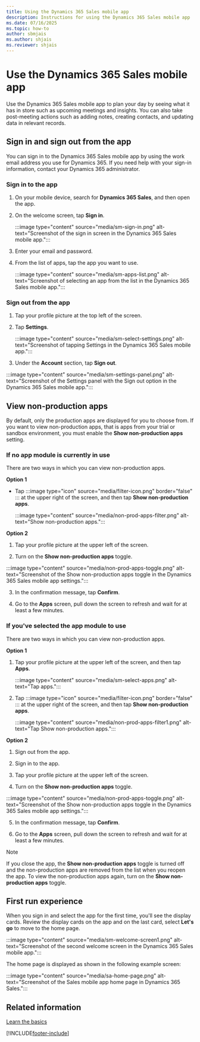 ```yaml
---
title: Using the Dynamics 365 Sales mobile app
description: Instructions for using the Dynamics 365 Sales mobile app
ms.date: 07/16/2025
ms.topic: how-to
author: sbmjais
ms.author: shjais
ms.reviewer: shjais 
---
```


# Use the Dynamics 365 Sales mobile app 

Use the Dynamics 365 Sales mobile app to plan your day by seeing what it has in store such as upcoming meetings and insights. You can also take post-meeting actions such as adding notes, creating contacts, and updating data in relevant records.

## Sign in and sign out from the app

You can sign in to the Dynamics 365 Sales mobile app by using the work email address you use for Dynamics 365. If you need help with your sign-in information, contact your Dynamics 365 administrator.

### Sign in to the app

1. On your mobile device, search for **Dynamics 365 Sales**, and then open the app.

2. On the welcome screen, tap **Sign in**.

    :::image type="content" source="media/sm-sign-in.png" alt-text="Screenshot of the sign in screen in the Dynamics 365 Sales mobile app.":::

3. Enter your email and password.

4. From the list of apps, tap the app you want to use.

    :::image type="content" source="media/sm-apps-list.png" alt-text="Screenshot of selecting an app from the list in the Dynamics 365 Sales mobile app.":::

### Sign out from the app

1. Tap your profile picture at the top left of the screen.

2. Tap **Settings**.

    :::image type="content" source="media/sm-select-settings.png" alt-text="Screenshot of tapping Settings in the Dynamics 365 Sales mobile app.":::

3. Under the **Account** section, tap **Sign out**.

:::image type="content" source="media/sm-settings-panel.png" alt-text="Screenshot of the Settings panel with the Sign out option in the Dynamics 365 Sales mobile app.":::

## View non-production apps

By default, only the production apps are displayed for you to choose from. If you want to view non-production apps, that is apps from your trial or sandbox environment, you must enable the **Show non-production apps** setting.

### If no app module is currently in use

There are two ways in which you can view non-production apps.

**Option 1**

- Tap :::image type="icon" source="media/filter-icon.png" border="false" ::: at the upper right of the screen, and then tap **Show non-production apps**.
    
    :::image type="content" source="media/non-prod-apps-filter.png" alt-text="Show non-production apps."::: 

**Option 2**

1. Tap your profile picture at the upper left of the screen. 

2. Turn on the **Show non-production apps** toggle.

:::image type="content" source="media/non-prod-apps-toggle.png" alt-text="Screenshot of the Show non-production apps toggle in the Dynamics 365 Sales mobile app settings.":::

3. In the confirmation message, tap **Confirm**.

4. Go to the **Apps** screen, pull down the screen to refresh and wait for at least a few minutes.

### If you've selected the app module to use

There are two ways in which you can view non-production apps.

**Option 1**

1. Tap your profile picture at the upper left of the screen, and then tap **Apps**.

    :::image type="content" source="media/sm-select-apps.png" alt-text="Tap apps.":::

2. Tap :::image type="icon" source="media/filter-icon.png" border="false" ::: at the upper right of the screen, and then tap **Show non-production apps**.

    :::image type="content" source="media/non-prod-apps-filter1.png" alt-text="Tap Show non-production apps.":::

**Option 2**

1. Sign out from the app.

2. Sign in to the app.

3. Tap your profile picture at the upper left of the screen.

4. Turn on the **Show non-production apps** toggle.

:::image type="content" source="media/non-prod-apps-toggle.png" alt-text="Screenshot of the Show non-production apps toggle in the Dynamics 365 Sales mobile app settings.":::

5. In the confirmation message, tap **Confirm**.

6. Go to the **Apps** screen, pull down the screen to refresh and wait for at least a few minutes.

> [!NOTE]
> If you close the app, the **Show non-production apps** toggle is turned off and the non-production apps are removed from the list when you reopen the app. To view the non-production apps again, turn on the **Show non-production apps** toggle.

## First run experience

When you sign in and select the app for the first time, you'll see the display cards. Review the display cards on the app and on the last card, select **Let's go** to move to the home page.

:::image type="content" source="media/sm-welcome-screen1.png" alt-text="Screenshot of the second welcome screen in the Dynamics 365 Sales mobile app.":::

The home page is displayed as shown in the following example screen:

:::image type="content" source="media/sa-home-page.png" alt-text="Screenshot of the Sales mobile app home page in Dynamics 365 Sales.":::

## Related information

[Learn the basics](learn-basics-mobile-app.md)


[!INCLUDE[footer-include](../../includes/footer-banner.md)]
